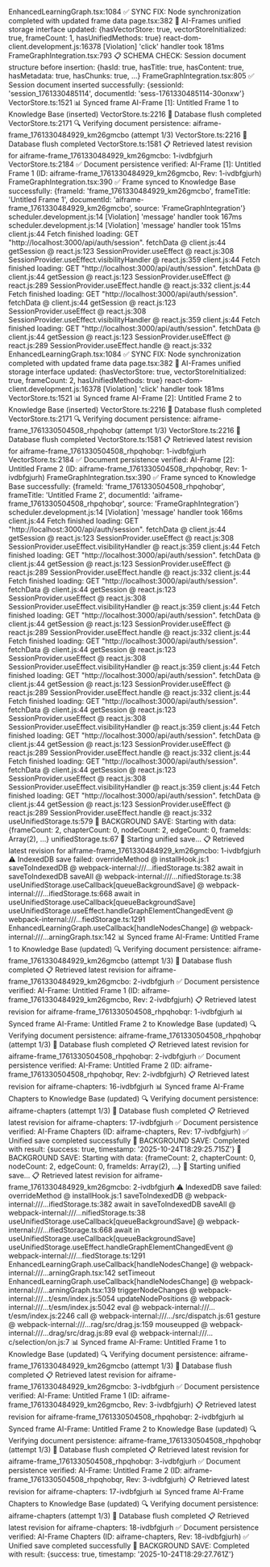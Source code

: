 EnhancedLearningGraph.tsx:1084 ✅ SYNC FIX: Node synchronization completed with updated frame data
page.tsx:382 🔧 AI-Frames unified storage interface updated: {hasVectorStore: true, vectorStoreInitialized: true, frameCount: 1, hasUnifiedMethods: true}
react-dom-client.development.js:16378 [Violation] 'click' handler took 181ms
FrameGraphIntegration.tsx:793 📋 SCHEMA CHECK: Session document structure before insertion: {hasId: true, hasTitle: true, hasContent: true, hasMetadata: true, hasChunks: true, …}
FrameGraphIntegration.tsx:805 ✅ Session document inserted successfully: {sessionId: 'session_1761330485114', documentId: 'sess-1761330485114-30onxw'}
VectorStore.ts:1521 📊 Synced frame AI-Frame [1]: Untitled Frame 1 to Knowledge Base (inserted)
VectorStore.ts:2216 💾 Database flush completed
VectorStore.ts:2171 🔍 Verifying document persistence: aiframe-frame_1761330484929_km26gmcbo (attempt 1/3)
VectorStore.ts:2216 💾 Database flush completed
VectorStore.ts:1581 📋 Retrieved latest revision for aiframe-frame_1761330484929_km26gmcbo: 1-ivdbfgjurh
VectorStore.ts:2184 ✅ Document persistence verified: AI-Frame [1]: Untitled Frame 1 (ID: aiframe-frame_1761330484929_km26gmcbo, Rev: 1-ivdbfgjurh)
FrameGraphIntegration.tsx:390 ✅ Frame synced to Knowledge Base successfully: {frameId: 'frame_1761330484929_km26gmcbo', frameTitle: 'Untitled Frame 1', documentId: 'aiframe-frame_1761330484929_km26gmcbo', source: 'FrameGraphIntegration'}
scheduler.development.js:14 [Violation] 'message' handler took 167ms
scheduler.development.js:14 [Violation] 'message' handler took 151ms
client.js:44 Fetch finished loading: GET "http://localhost:3000/api/auth/session".
fetchData @ client.js:44
getSession @ react.js:123
SessionProvider.useEffect @ react.js:308
SessionProvider.useEffect.visibilityHandler @ react.js:359
client.js:44 Fetch finished loading: GET "http://localhost:3000/api/auth/session".
fetchData @ client.js:44
getSession @ react.js:123
SessionProvider.useEffect @ react.js:289
SessionProvider.useEffect.handle @ react.js:332
client.js:44 Fetch finished loading: GET "http://localhost:3000/api/auth/session".
fetchData @ client.js:44
getSession @ react.js:123
SessionProvider.useEffect @ react.js:308
SessionProvider.useEffect.visibilityHandler @ react.js:359
client.js:44 Fetch finished loading: GET "http://localhost:3000/api/auth/session".
fetchData @ client.js:44
getSession @ react.js:123
SessionProvider.useEffect @ react.js:289
SessionProvider.useEffect.handle @ react.js:332
EnhancedLearningGraph.tsx:1084 ✅ SYNC FIX: Node synchronization completed with updated frame data
page.tsx:382 🔧 AI-Frames unified storage interface updated: {hasVectorStore: true, vectorStoreInitialized: true, frameCount: 2, hasUnifiedMethods: true}
react-dom-client.development.js:16378 [Violation] 'click' handler took 181ms
VectorStore.ts:1521 📊 Synced frame AI-Frame [2]: Untitled Frame 2 to Knowledge Base (inserted)
VectorStore.ts:2216 💾 Database flush completed
VectorStore.ts:2171 🔍 Verifying document persistence: aiframe-frame_1761330504508_rhpqhobqr (attempt 1/3)
VectorStore.ts:2216 💾 Database flush completed
VectorStore.ts:1581 📋 Retrieved latest revision for aiframe-frame_1761330504508_rhpqhobqr: 1-ivdbfgjurh
VectorStore.ts:2184 ✅ Document persistence verified: AI-Frame [2]: Untitled Frame 2 (ID: aiframe-frame_1761330504508_rhpqhobqr, Rev: 1-ivdbfgjurh)
FrameGraphIntegration.tsx:390 ✅ Frame synced to Knowledge Base successfully: {frameId: 'frame_1761330504508_rhpqhobqr', frameTitle: 'Untitled Frame 2', documentId: 'aiframe-frame_1761330504508_rhpqhobqr', source: 'FrameGraphIntegration'}
scheduler.development.js:14 [Violation] 'message' handler took 166ms
client.js:44 Fetch finished loading: GET "http://localhost:3000/api/auth/session".
fetchData @ client.js:44
getSession @ react.js:123
SessionProvider.useEffect @ react.js:308
SessionProvider.useEffect.visibilityHandler @ react.js:359
client.js:44 Fetch finished loading: GET "http://localhost:3000/api/auth/session".
fetchData @ client.js:44
getSession @ react.js:123
SessionProvider.useEffect @ react.js:289
SessionProvider.useEffect.handle @ react.js:332
client.js:44 Fetch finished loading: GET "http://localhost:3000/api/auth/session".
fetchData @ client.js:44
getSession @ react.js:123
SessionProvider.useEffect @ react.js:308
SessionProvider.useEffect.visibilityHandler @ react.js:359
client.js:44 Fetch finished loading: GET "http://localhost:3000/api/auth/session".
fetchData @ client.js:44
getSession @ react.js:123
SessionProvider.useEffect @ react.js:289
SessionProvider.useEffect.handle @ react.js:332
client.js:44 Fetch finished loading: GET "http://localhost:3000/api/auth/session".
fetchData @ client.js:44
getSession @ react.js:123
SessionProvider.useEffect @ react.js:308
SessionProvider.useEffect.visibilityHandler @ react.js:359
client.js:44 Fetch finished loading: GET "http://localhost:3000/api/auth/session".
fetchData @ client.js:44
getSession @ react.js:123
SessionProvider.useEffect @ react.js:289
SessionProvider.useEffect.handle @ react.js:332
client.js:44 Fetch finished loading: GET "http://localhost:3000/api/auth/session".
fetchData @ client.js:44
getSession @ react.js:123
SessionProvider.useEffect @ react.js:308
SessionProvider.useEffect.visibilityHandler @ react.js:359
client.js:44 Fetch finished loading: GET "http://localhost:3000/api/auth/session".
fetchData @ client.js:44
getSession @ react.js:123
SessionProvider.useEffect @ react.js:289
SessionProvider.useEffect.handle @ react.js:332
client.js:44 Fetch finished loading: GET "http://localhost:3000/api/auth/session".
fetchData @ client.js:44
getSession @ react.js:123
SessionProvider.useEffect @ react.js:308
SessionProvider.useEffect.visibilityHandler @ react.js:359
client.js:44 Fetch finished loading: GET "http://localhost:3000/api/auth/session".
fetchData @ client.js:44
getSession @ react.js:123
SessionProvider.useEffect @ react.js:289
SessionProvider.useEffect.handle @ react.js:332
useUnifiedStorage.ts:579 🔄 BACKGROUND SAVE: Starting with data: {frameCount: 2, chapterCount: 0, nodeCount: 2, edgeCount: 0, frameIds: Array(2), …}
unifiedStorage.ts:67 💾 Starting unified save...
 📋 Retrieved latest revision for aiframe-frame_1761330484929_km26gmcbo: 1-ivdbfgjurh
 ⚠️ IndexedDB save failed: 
overrideMethod @ installHook.js:1
saveToIndexedDB @ webpack-internal:///…ifiedStorage.ts:382
await in saveToIndexedDB
saveAll @ webpack-internal:///…nifiedStorage.ts:38
useUnifiedStorage.useCallback[queueBackgroundSave] @ webpack-internal:///…ifiedStorage.ts:668
await in useUnifiedStorage.useCallback[queueBackgroundSave]
useUnifiedStorage.useEffect.handleGraphElementChangedEvent @ webpack-internal:///…fiedStorage.ts:1291
EnhancedLearningGraph.useCallback[handleNodesChange] @ webpack-internal:///…arningGraph.tsx:142
 📊 Synced frame AI-Frame: Untitled Frame 1 to Knowledge Base (updated)
 🔍 Verifying document persistence: aiframe-frame_1761330484929_km26gmcbo (attempt 1/3)
 💾 Database flush completed
 📋 Retrieved latest revision for aiframe-frame_1761330484929_km26gmcbo: 2-ivdbfgjurh
 ✅ Document persistence verified: AI-Frame: Untitled Frame 1 (ID: aiframe-frame_1761330484929_km26gmcbo, Rev: 2-ivdbfgjurh)
 📋 Retrieved latest revision for aiframe-frame_1761330504508_rhpqhobqr: 1-ivdbfgjurh
 📊 Synced frame AI-Frame: Untitled Frame 2 to Knowledge Base (updated)
 🔍 Verifying document persistence: aiframe-frame_1761330504508_rhpqhobqr (attempt 1/3)
 💾 Database flush completed
 📋 Retrieved latest revision for aiframe-frame_1761330504508_rhpqhobqr: 2-ivdbfgjurh
 ✅ Document persistence verified: AI-Frame: Untitled Frame 2 (ID: aiframe-frame_1761330504508_rhpqhobqr, Rev: 2-ivdbfgjurh)
 📋 Retrieved latest revision for aiframe-chapters: 16-ivdbfgjurh
 📊 Synced frame AI-Frame Chapters to Knowledge Base (updated)
 🔍 Verifying document persistence: aiframe-chapters (attempt 1/3)
 💾 Database flush completed
 📋 Retrieved latest revision for aiframe-chapters: 17-ivdbfgjurh
 ✅ Document persistence verified: AI-Frame Chapters (ID: aiframe-chapters, Rev: 17-ivdbfgjurh)
 ✅ Unified save completed successfully
 🔄 BACKGROUND SAVE: Completed with result: {success: true, timestamp: '2025-10-24T18:29:25.715Z'}
 🔄 BACKGROUND SAVE: Starting with data: {frameCount: 2, chapterCount: 0, nodeCount: 2, edgeCount: 0, frameIds: Array(2), …}
 💾 Starting unified save...
 📋 Retrieved latest revision for aiframe-frame_1761330484929_km26gmcbo: 2-ivdbfgjurh
 ⚠️ IndexedDB save failed: 
overrideMethod @ installHook.js:1
saveToIndexedDB @ webpack-internal:///…ifiedStorage.ts:382
await in saveToIndexedDB
saveAll @ webpack-internal:///…nifiedStorage.ts:38
useUnifiedStorage.useCallback[queueBackgroundSave] @ webpack-internal:///…ifiedStorage.ts:668
await in useUnifiedStorage.useCallback[queueBackgroundSave]
useUnifiedStorage.useEffect.handleGraphElementChangedEvent @ webpack-internal:///…fiedStorage.ts:1291
EnhancedLearningGraph.useCallback[handleNodesChange] @ webpack-internal:///…arningGraph.tsx:142
setTimeout
EnhancedLearningGraph.useCallback[handleNodesChange] @ webpack-internal:///…arningGraph.tsx:139
triggerNodeChanges @ webpack-internal:///…t/esm/index.js:5054
updateNodePositions @ webpack-internal:///…t/esm/index.js:5042
eval @ webpack-internal:///…t/esm/index.js:2246
call @ webpack-internal:///…/src/dispatch.js:61
gesture @ webpack-internal:///…rag/src/drag.js:159
mouseupped @ webpack-internal:///…drag/src/drag.js:89
eval @ webpack-internal:///…c/selection/on.js:7
 📊 Synced frame AI-Frame: Untitled Frame 1 to Knowledge Base (updated)
 🔍 Verifying document persistence: aiframe-frame_1761330484929_km26gmcbo (attempt 1/3)
 💾 Database flush completed
 📋 Retrieved latest revision for aiframe-frame_1761330484929_km26gmcbo: 3-ivdbfgjurh
 ✅ Document persistence verified: AI-Frame: Untitled Frame 1 (ID: aiframe-frame_1761330484929_km26gmcbo, Rev: 3-ivdbfgjurh)
 📋 Retrieved latest revision for aiframe-frame_1761330504508_rhpqhobqr: 2-ivdbfgjurh
 📊 Synced frame AI-Frame: Untitled Frame 2 to Knowledge Base (updated)
 🔍 Verifying document persistence: aiframe-frame_1761330504508_rhpqhobqr (attempt 1/3)
 💾 Database flush completed
 📋 Retrieved latest revision for aiframe-frame_1761330504508_rhpqhobqr: 3-ivdbfgjurh
 ✅ Document persistence verified: AI-Frame: Untitled Frame 2 (ID: aiframe-frame_1761330504508_rhpqhobqr, Rev: 3-ivdbfgjurh)
 📋 Retrieved latest revision for aiframe-chapters: 17-ivdbfgjurh
 📊 Synced frame AI-Frame Chapters to Knowledge Base (updated)
 🔍 Verifying document persistence: aiframe-chapters (attempt 1/3)
 💾 Database flush completed
 📋 Retrieved latest revision for aiframe-chapters: 18-ivdbfgjurh
 ✅ Document persistence verified: AI-Frame Chapters (ID: aiframe-chapters, Rev: 18-ivdbfgjurh)
 ✅ Unified save completed successfully
 🔄 BACKGROUND SAVE: Completed with result: {success: true, timestamp: '2025-10-24T18:29:27.761Z'}
